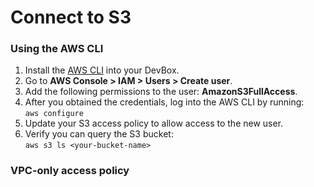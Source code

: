 # Connect to S3

### Using the AWS CLI

1. Install the [AWS CLI](../../references/starter-templates/third-party/aws.md) into your DevBox.
2. Go to **AWS Console > IAM > Users >  Create user**.
3. Add the following permissions to the user: **AmazonS3FullAccess**.
4. After you obtained the credentials, log into the AWS CLI by running:\
   `aws configure`
5. Update your S3 access policy to allow access to the new user.
6. Verify you can query the S3 bucket:\
   `aws s3 ls <your-bucket-name>`

### VPC-only access  policy
